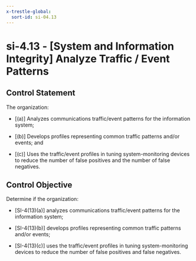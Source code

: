 ```yaml
---
x-trestle-global:
  sort-id: si-04.13
---
```


# si-4.13 - \[System and Information Integrity\] Analyze Traffic / Event Patterns

## Control Statement

The organization:

- \[(a)\] Analyzes communications traffic/event patterns for the information system;

- \[(b)\] Develops profiles representing common traffic patterns and/or events; and

- \[(c)\] Uses the traffic/event profiles in tuning system-monitoring devices to reduce the number of false positives and the number of false negatives.

## Control Objective

Determine if the organization:

- \[SI-4(13)(a)\] analyzes communications traffic/event patterns for the information system;

- \[SI-4(13)(b)\] develops profiles representing common traffic patterns and/or events;

- \[SI-4(13)(c)\] uses the traffic/event profiles in tuning system-monitoring devices to reduce the number of false positives and false negatives.
